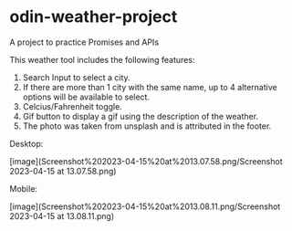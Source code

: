 # odin-weather-project
A project to practice Promises and APIs

This weather tool includes the following features:

1. Search Input to select a city.
2. If there are more than 1 city with the same name, up to 4 alternative options will be available to select.
3. Celcius/Fahrenheit toggle.
4. Gif button to display a gif using the description of the weather.
5. The photo was taken from unsplash and is attributed in the footer.

Desktop:

[image](Screenshot%202023-04-15%20at%2013.07.58.png/Screenshot 2023-04-15 at 13.07.58.png)

Mobile:

[image](Screenshot%202023-04-15%20at%2013.08.11.png/Screenshot 2023-04-15 at 13.08.11.png)